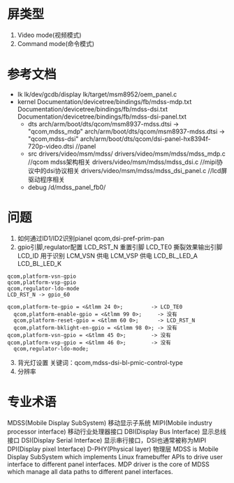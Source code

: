 # 屏类型
  1. Video mode(视频模式)
  2. Command mode(命令模式)
# 参考文档
  + lk
    lk/dev/gcdb/display
    lk/target/msm8952/oem_panel.c
  + kernel
    Documentation/devicetree/bindings/fb/mdss-mdp.txt
    Documentation/devicetree/bindings/fb/mdss-dsi.txt
    Documentation/devicetree/bindings/fb/mdss-dsi-panel.txt
    + dts
      arch/arm/boot/dts/qcom/msm8937-mdss.dtsi  ->  "qcom,mdss_mdp"
      arch/arm/boot/dts/qcom/msm8937-mdss.dtsi  ->  "qcom,mdss-dsi"
      arch/arm/boot/dts/qcom/dsi-panel-hx8394f-720p-video.dtsi    //panel
    + src
      drivers/video/msm/mdss/
      drivers/video/msm/mdss/mdss_mdp.c         //qcom mdss架构相关
      drivers/video/msm/mdss/mdss_dsi.c         //mipi协议中的dsi协议相关
      drivers/video/msm/mdss/mdss_dsi_panel.c   //lcd屏驱动程序相关
    + debug
      /d/mdss_panel_fb0/
# 问题
  1. 如何通过ID1/ID2识别pianel
    qcom,dsi-pref-prim-pan
  2. gpio引脚,regulator配置
    LCD_RST_N   重置引脚
    LCD_TE0     撕裂效果输出引脚
    LCD_ID      用于识别
    LCM_VSN     供电
    LCM_VSP     供电
    LCD_BL_LED_A
    LCD_BL_LED_K

    qcom,platform-vsn-gpio
    qcom,platform-vsp-gpio
    qcom,regulator-ldo-mode
    LCD_RST_N -> gpio_60

    qcom,platform-te-gpio = <&tlmm 24 0>;         -> LCD_TE0
	  qcom,platform-enable-gpio = <&tlmm 99 0>;     -> 没有
	  qcom,platform-reset-gpio = <&tlmm 60 0>;      -> LCD_RST_N
	  qcom,platform-bklight-en-gpio = <&tlmm 98 0>; -> 没有
    qcom,platform-vsn-gpio = <&tlmm 45 0>;        -> 没有
    qcom,platform-vsp-gpio = <&tlmm 46 0>;        -> 没有
	  qcom,regulator-ldo-mode;
  3. 背光灯设置
      关键词：qcom,mdss-dsi-bl-pmic-control-type
  4. 分辨率


# 专业术语
  MDSS(Mobile Display SubSystem)                移动显示子系统
  MIPI(Mobile industry processor interface)     移动行业处理器接口
  DBI(Display Bus Interface)                    显示总线接口
  DSI(Display Serial Interface)                 显示串行接口，DSI也通常被称为MIPI
  DPI(Display pixel Interface)
  D-PHY(Physical layer)                         物理层
MDSS is Mobile Display SubSystem which implements Linux framebuffer APIs to
drive user interface to different panel interfaces. MDP driver is the core of
MDSS which manage all data paths to different panel interfaces.
